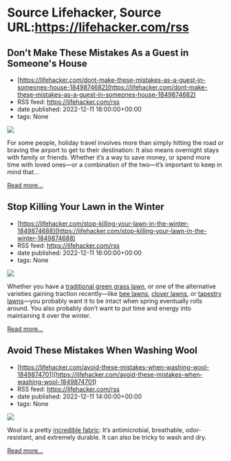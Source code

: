 # Source Lifehacker, Source URL:https://lifehacker.com/rss

## Don't Make These Mistakes As a Guest in Someone's House
 - [https://lifehacker.com/dont-make-these-mistakes-as-a-guest-in-someones-house-1849874682](https://lifehacker.com/dont-make-these-mistakes-as-a-guest-in-someones-house-1849874682)
 - RSS feed: https://lifehacker.com/rss
 - date published: 2022-12-11 18:00:00+00:00
 - tags: None

<img src="https://i.kinja-img.com/gawker-media/image/upload/s--kU75esL3--/c_fit,fl_progressive,q_80,w_636/7b255b77808600f15e7bcbfc5e378314.jpg" /><p>For some people, holiday travel involves more than simply hitting the road or braving the airport to get to their destination: It also means overnight stays with family or friends. Whether it’s a way to save money, or spend more time with loved ones—or a combination of the two—it’s important to keep in mind that…</p><p><a href="https://lifehacker.com/dont-make-these-mistakes-as-a-guest-in-someones-house-1849874682">Read more...</a></p>

## Stop Killing Your Lawn in the Winter
 - [https://lifehacker.com/stop-killing-your-lawn-in-the-winter-1849874688](https://lifehacker.com/stop-killing-your-lawn-in-the-winter-1849874688)
 - RSS feed: https://lifehacker.com/rss
 - date published: 2022-12-11 16:00:00+00:00
 - tags: None

<img src="https://i.kinja-img.com/gawker-media/image/upload/s--UYKLJRrv--/c_fit,fl_progressive,q_80,w_636/f3968feaf1b60602085c91cb3b83183b.jpg" /><p>Whether you have a <a href="https://lifehacker.com/five-ways-to-get-a-healthier-greener-lawn-1848963601">traditional green grass lawn</a>, or one of the alternative varieties gaining traction recently—like <a href="https://lifehacker.com/how-to-start-a-bee-lawn-and-why-you-should-1848773490">bee lawns</a>, <a href="https://lifehacker.com/grow-a-clover-lawn-that-you-barely-have-to-mow-1849647474">clover lawns</a>, or <a href="https://lifehacker.com/how-to-plant-a-tapestry-lawn-and-why-you-should-1849102852">tapestry lawns</a>—you probably want it to be intact when spring eventually rolls around. You also probably don’t want to put time and energy into maintaining it over the winter.</p><p><a href="https://lifehacker.com/stop-killing-your-lawn-in-the-winter-1849874688">Read more...</a></p>

## Avoid These Mistakes When Washing Wool
 - [https://lifehacker.com/avoid-these-mistakes-when-washing-wool-1849874701](https://lifehacker.com/avoid-these-mistakes-when-washing-wool-1849874701)
 - RSS feed: https://lifehacker.com/rss
 - date published: 2022-12-11 14:00:00+00:00
 - tags: None

<img src="https://i.kinja-img.com/gawker-media/image/upload/s--WGRalInZ--/c_fit,fl_progressive,q_80,w_636/cb75d352234d4cd0cc4c48782bac86be.jpg" /><p>Wool is a pretty <a href="https://www.americanwool.org/wool-101/science-of-wool/" rel="noopener noreferrer" target="_blank">incredible fabric</a>: It’s antimicrobial, breathable, odor-resistant, and extremely durable. It can also be tricky to wash and dry. </p><p><a href="https://lifehacker.com/avoid-these-mistakes-when-washing-wool-1849874701">Read more...</a></p>
